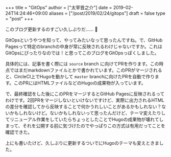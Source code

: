 +++
title = "GitOps"
author = ["太宰晋之介"]
date = 2019-02-24T14:24:46+09:00
aliases = ["/post/2019/02/24/gitops"]
draft = false
type = "post"
+++

このブログ更新するのすごい久しぶりだ…… :thinking:

GitOpsというやつを知って、やってみたいなって思ったんですね。で、GitHub Pagesって特定のbranchの中身が常に反映されるわけじゃないですか。これはGitOpsにぴったりなのでは！と思ってこのブログをGitOpsっぽくしました。

具体的には、記事を書く際には `source` branch に向けてPRを作ります。この時点ではまだmarkdownファイルとかで書かれています。このPRがマージされると、CircleCI上でHugoを動かして `master` branchに向けたPRを自動で作ります。このPRにはHTMLファイルなどのHugoの成果物が入っています。

で、最終確認をした後にこのPRをマージするとGitHub Pagesに反映されるってわけです。2回PRをマージしないといけないですけど、実際に出力されるHTMLの差分を確認してから反映することで何かうれしいことがあるかもしれない？ないかもしれないけど。ないかもしれないって思ったんだけど、テーマ変えたりしてリニューアル作業をしていたらちょっとしたことでHugoの成果物が壊れてしまって、それを公開する前に気づけたのでやっぱりこの方式は有用だってことを確認できた。

上にも書いたけど、久しぶりに更新するついでにHugoのテーマも変えときました。
